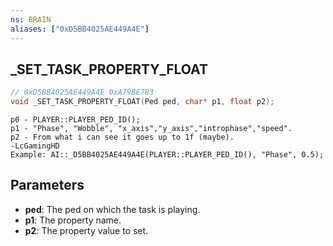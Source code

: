 ```yaml
---
ns: BRAIN
aliases: ["0xD5BB4025AE449A4E"]
---
```

## _SET_TASK_PROPERTY_FLOAT

```c
// 0xD5BB4025AE449A4E 0xA79BE783
void _SET_TASK_PROPERTY_FLOAT(Ped ped, char* p1, float p2);
```

```
p0 - PLAYER::PLAYER_PED_ID();  
p1 - "Phase", "Wobble", "x_axis","y_axis","introphase","speed".  
p2 - From what i can see it goes up to 1f (maybe).  
-LcGamingHD  
Example: AI::_D5BB4025AE449A4E(PLAYER::PLAYER_PED_ID(), "Phase", 0.5);  
```

## Parameters
* **ped**: The ped on which the task is playing.
* **p1**: The property name.
* **p2**: The property value to set.

